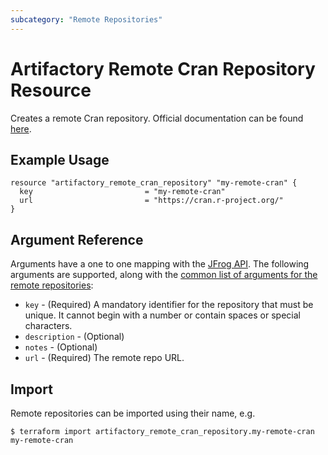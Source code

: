 ```yaml
---
subcategory: "Remote Repositories"
---
```

# Artifactory Remote Cran Repository Resource

Creates a remote Cran repository.
Official documentation can be found [here](https://www.jfrog.com/confluence/display/JFROG/CRAN+Repositories).


## Example Usage

```hcl
resource "artifactory_remote_cran_repository" "my-remote-cran" {
  key                         = "my-remote-cran"
  url                         = "https://cran.r-project.org/"
}
```

## Argument Reference

Arguments have a one to one mapping with the [JFrog API](https://www.jfrog.com/confluence/display/RTF/Repository+Configuration+JSON).
The following arguments are supported, along with the [common list of arguments for the remote repositories](remote.md):

* `key` - (Required) A mandatory identifier for the repository that must be unique. It cannot begin with a number or
  contain spaces or special characters.
* `description` - (Optional)
* `notes` - (Optional)
* `url` - (Required) The remote repo URL.



## Import

Remote repositories can be imported using their name, e.g.
```
$ terraform import artifactory_remote_cran_repository.my-remote-cran my-remote-cran
```
